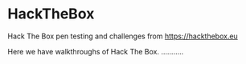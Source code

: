 # HackTheBox
Hack The Box pen testing and challenges from https://hackthebox.eu

Here we have walkthroughs of Hack The Box. ...........
